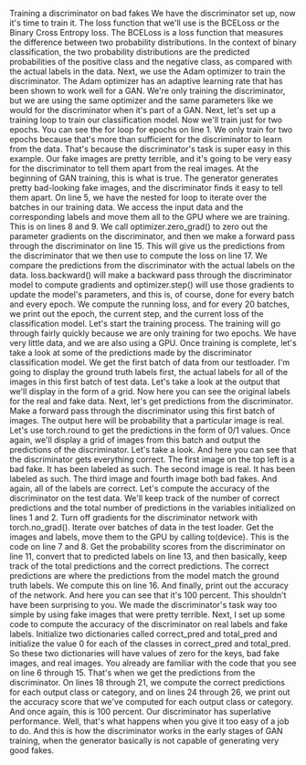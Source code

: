Training a discriminator on bad fakes
We have the discriminator set up, now it's time to train it. The loss function that we'll use is the BCELoss or the Binary Cross Entropy loss. The BCELoss is a loss function that measures the difference between two probability distributions. In the context of binary classification, the two probability distributions are the predicted probabilities of the positive class and the negative class, as compared with the actual labels in the data. Next, we use the Adam optimizer to train the discriminator. The Adam optimizer has an adaptive learning rate that has been shown to work well for a GAN. We're only training the discriminator, but we are using the same optimizer and the same parameters like we would for the discriminator when it's part of a GAN. Next, let's set up a training loop to train our classification model. Now we'll train just for two epochs. You can see the for loop for epochs on line 1. We only train for two epochs because that's more than sufficient for the discriminator to learn from the data. That's because the discriminator's task is super easy in this example. Our fake images are pretty terrible, and it's going to be very easy for the discriminator to tell them apart from the real images. At the beginning of GAN training, this is what is true. The generator generates pretty bad-looking fake images, and the discriminator finds it easy to tell them apart. On line 5, we have the nested for loop to iterate over the batches in our training data. We access the input data and the corresponding labels and move them all to the GPU where we are training. This is on lines 8 and 9. We call optimizer.zero_grad() to zero out the parameter gradients on the discriminator, and then we make a forward pass through the discriminator on line 15. This will give us the predictions from the discriminator that we then use to compute the loss on line 17. We compare the predictions from the discriminator with the actual labels on the data. loss.backward() will make a backward pass through the discriminator model to compute gradients and optimizer.step() will use those gradients to update the model's parameters, and this is, of course, done for every batch and every epoch. We compute the running loss, and for every 20 batches, we print out the epoch, the current step, and the current loss of the classification model. Let's start the training process. The training will go through fairly quickly because we are only training for two epochs. We have very little data, and we are also using a GPU. Once training is complete, let's take a look at some of the predictions made by the discriminator classification model. We get the first batch of data from our testloader. I'm going to display the ground truth labels first, the actual labels for all of the images in this first batch of test data. Let's take a look at the output that we'll display in the form of a grid. Now here you can see the original labels for the real and fake data. Next, let's get predictions from the discriminator. Make a forward pass through the discriminator using this first batch of images. The output here will be probability that a particular image is real. Let's use torch.round to get the predictions in the form of 0/1 values. Once again, we'll display a grid of images from this batch and output the predictions of the discriminator. Let's take a look. And here you can see that the discriminator gets everything correct. The first image on the top left is a bad fake. It has been labeled as such. The second image is real. It has been labeled as such. The third image and fourth image both bad fakes. And again, all of the labels are correct. Let's compute the accuracy of the discriminator on the test data. We'll keep track of the number of correct predictions and the total number of predictions in the variables initialized on lines 1 and 2. Turn off gradients for the discriminator network with torch.no_grad(). Iterate over batches of data in the test loader. Get the images and labels, move them to the GPU by calling to(device). This is the code on line 7 and 8. Get the probability scores from the discriminator on line 11, convert that to predicted labels on line 13, and then basically, keep track of the total predictions and the correct predictions. The correct predictions are where the predictions from the model match the ground truth labels. We compute this on line 16. And finally, print out the accuracy of the network. And here you can see that it's 100 percent. This shouldn't have been surprising to you. We made the discriminator's task way too simple by using fake images that were pretty terrible. Next, I set up some code to compute the accuracy of the discriminator on real labels and fake labels. Initialize two dictionaries called correct_pred and total_pred and initialize the value 0 for each of the classes in correct_pred and total_pred. So these two dictionaries will have values of zero for the keys, bad fake images, and real images. You already are familiar with the code that you see on line 6 through 15. That's when we get the predictions from the discriminator. On lines 18 through 21, we compute the correct predictions for each output class or category, and on lines 24 through 26, we print out the accuracy score that we've computed for each output class or category. And once again, this is 100 percent. Our discriminator has superlative performance. Well, that's what happens when you give it too easy of a job to do. And this is how the discriminator works in the early stages of GAN training, when the generator basically is not capable of generating very good fakes.